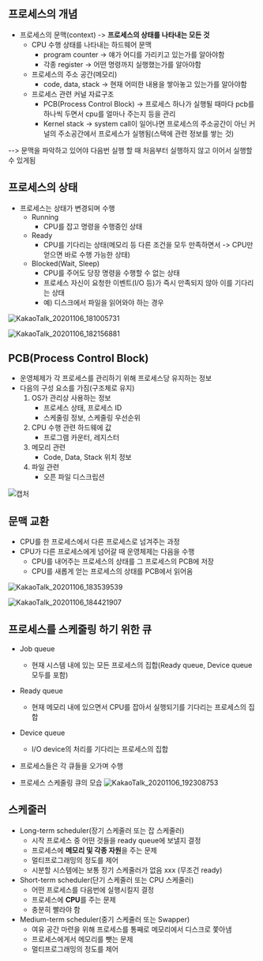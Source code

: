## 프로세스의 개념
* 프로세스의 문맥(context) -> **프로세스의 상태를 나타내는 모든 것**
  * CPU 수행 상태를 나타내는 하드웨어 문맥
    - program counter -> 얘가 어디를 가리키고 있는가를 알아야함
    - 각종 register -> 어떤 명령까지 실행했는가를 알아야함
  * 프로세스의 주소 공간(메모리)
    - code, data, stack -> 현재 어떠한 내용을 쌓아놓고 있는가를 알아야함
  * 프로세스 관련 커널 자료구조
    - PCB(Process Control Block) -> 프로세스 하나가 실행될 때마다 pcb를 하나씩 두면서 cpu를 얼마나 주는지 등을 관리
    - Kernel stack -> system call이 일어나면 프로세스의 주소공간이 아닌 커널의 주소공간에서 프로세스가 실행됨(스택에 관련 정보를 쌓는 것)

--> 문맥을 파악하고 있어야 다음번 실행 할 때 처음부터 실행하지 않고 이어서 실행할 수 있게됨

## 프로세스의 상태
* 프로세스는 상태가 변경되며 수행
  * Running
    - CPU를 잡고 명령을 수행중인 상태
  * Ready
    - CPU를 기다리는 상태(메모리 등 다른 조건을 모두 만족하면서 -> CPU만 얻으면 바로 수행 가능한 상태)
  * Blocked(Wait, Sleep)
    - CPU를 주어도 당장 명령을 수행할 수 없는 상태
    - 프로세스 자신이 요청한 이벤트(I/O 등)가 즉시 만족되지 않아 이를 기다리는 상태
    - 예) 디스크에서 파일을 읽어와야 하는 경우
    
![KakaoTalk_20201106_181005731](https://user-images.githubusercontent.com/23302973/98347879-5da2df80-205b-11eb-89e6-34c2949a78ef.jpg)

![KakaoTalk_20201106_182156881](https://user-images.githubusercontent.com/23302973/98349201-0c93eb00-205d-11eb-99c0-dc64c6dd2c01.jpg)

## PCB(Process Control Block)
* 운영체제가 각 프로세스를 관리하기 위해 프로세스당 유지하는 정보
* 다음의 구성 요소를 가짐(구조체로 유지)
  1. OS가 관리상 사용하는 정보
     - 프로세스 상태, 프로세스 ID
     - 스케줄링 정보, 스케줄링 우선순위
  2. CPU 수행 관련 하드웨에 값
     - 프로그램 카운터, 레지스터
  3. 메모리 관련
     - Code, Data, Stack 위치 정보
  4. 파일 관련
     - 오픈 파일 디스크립션
     
 ![캡처](https://user-images.githubusercontent.com/23302973/98349660-a360a780-205d-11eb-835e-3e2737f7545a.PNG)

## 문맥 교환
* CPU를 한 프로세스에서 다른 프로세스로 넘겨주는 과정
* CPU가 다른 프로세스에게 넘어갈 때 운영체제는 다음을 수행
  * CPU를 내어주는 프로세스의 상태를 그 프로세스의 PCB에 저장
  * CPU를 새롭게 얻는 프로세스의 상태를 PCB에서 읽어옴
 
![KakaoTalk_20201106_183539539](https://user-images.githubusercontent.com/23302973/98350640-f71fc080-205e-11eb-9962-190bfd3bd265.jpg)

![KakaoTalk_20201106_184421907](https://user-images.githubusercontent.com/23302973/98351535-2c78de00-2060-11eb-8066-f43a6a28d22a.jpg)

## 프로세스를 스케줄링 하기 위한 큐
* Job queue
  * 현재 시스템 내에 있는 모든 프로세스의 집합(Ready queue, Device queue 모두를 포함)
* Ready queue
  * 현재 메모리 내에 있으면서 CPU를 잡아서 실행되기를 기다리는 프로세스의 집합
* Device queue
  * I/O device의 처리를 기다리는 프로세스의 집합
* 프로세스들은 각 큐들을 오가며 수행

* 프로세스 스케줄링 큐의 모습
![KakaoTalk_20201106_192308753](https://user-images.githubusercontent.com/23302973/98355526-95af2000-2065-11eb-99bb-ac480d090eea.jpg)


## 스케줄러
* Long-term scheduler(장기 스케줄러 또는 잡 스케줄러)
  - 시작 프로세스 중 어떤 것들을 ready queue에 보낼지 결정
  - 프로세스에 **메모리 및 각종 자원**을 주는 문제
  - 멀티프로그래밍의 정도를 제어
  - 시분할 시스템에는 보통 장기 스케줄러가 없음 xxx (무조건 ready)
* Short-term scheduler(단기 스케줄러 또는 CPU 스케줄러)
  - 어떤 프로세스를 다음번에 실행시킬지 결정
  - 프로세스에 **CPU**를 주는 문제
  - 충분히 빨라야 함
* Medium-term scheduler(중기 스케줄러 또는 Swapper)
  - 여유 공간 마련을 위해 프로세스를 통째로 메모리에서 디스크로 쫓아냄
  - 프로세스에게서 메모리를 뺏는 문제
  - 멀티프로그래밍의 정도를 제어
